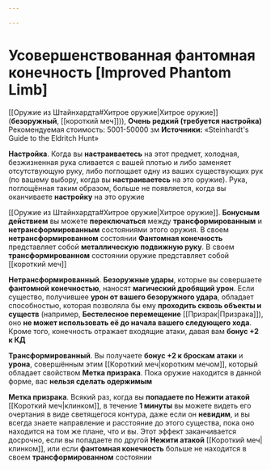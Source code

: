 ```yaml
---

---
```

# Усовершенствованная фантомная конечность [Improved Phantom Limb]

[[Оружие из Штайнхардта#Хитрое оружие|Хитрое оружие]] (**безоружный**, [[короткий меч]])), **Очень редкий (требуется настройка)**
Рекомендуемая стоимость: 5001-50000 зм
**Источники:** «Steinhardt's Guide to the Eldritch Hunt»

**Настройка**. Когда вы **настраиваетесь** на этот предмет, холодная, безжизненная рука сливается с вашей плотью и либо заменяет отсутствующую руку, либо поглощает одну из ваших существующих рук (по вашему выбору, когда вы **настраиваетесь** на это оружие). Рука, поглощённая таким образом, больше не появляется, когда вы оканчиваете **настройку** на это оружие

[[Оружие из Штайнхардта#Хитрое оружие|Хитрое оружие]]. **Бонусным действием** вы можете **переключаться** между **трансформированным** и **нетрансформированным** состояниями этого оружия. В своем **нетрансформированном** состоянии **Фантомная конечность** представляет собой **металлическую подвижную руку**. В своем **трансформированном** состоянии оружие представляет собой [[короткий меч]]

**Нетрансформированный**. **Безоружные удары**, которые вы совершаете **фантомной конечностью**, наносят **магический дробящий урон**. Если существо, получившее **урон от вашего безоружного удара**, обладает способностью, которая позволяла бы ему **проходить сквозь объекты и существ** (например, **Бестелесное перемещение** [[Призрак|Призрака]]), оно **не может использовать её до начала вашего следующего хода**. Кроме того, конечность отражает входящие атаки, давая вам **бонус +2 к КД**

**Трансформированный**. Вы получаете **бонус +2 к броскам атаки** и **урона**, совершённым этим [[Короткий меч|коротким мечом]], который обладает свойством **Метка призрака**. Пока оружие находится в данной форме, вас **нельзя сделать одержимым**

**Метка призрака**. Всякий раз, когда вы **попадаете по Нежити атакой** [[Короткий меч|клинком]], в течение **1 минуты** вы можете видеть его очертания в виде светящегося контура, даже если он **невидим**, и вы всегда знаете направление и расстояние до этого существа, пока оно находится на том же плане, что и вы. Этот эффект заканчивается досрочно, если вы попадаете по другой **Нежити атакой** [[Короткий меч|клинком]], или если **фантомная конечность** больше не находится в своем **трансформированном** состоянии